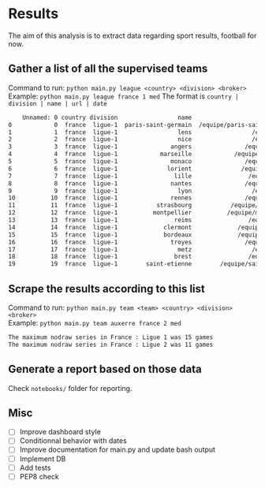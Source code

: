 # Results

The aim of this analysis is to extract data regarding sport results, football for now.

## Gather a list of all the supervised teams 
Command to run: `python main.py league <country> <division> <broker>`  
Example: `python main.py league france 1 med`
The format is `country | division | name | url | date`

```bash
    Unnamed: 0 country division                 name                               url        date
0            0  france  ligue-1  paris-saint-germain  /equipe/paris-saint-germain.html  2021-10-12
1            1  france  ligue-1                 lens                 /equipe/lens.html  2021-10-12
2            2  france  ligue-1                 nice                 /equipe/nice.html  2021-10-12
3            3  france  ligue-1               angers               /equipe/angers.html  2021-10-12
4            4  france  ligue-1            marseille            /equipe/marseille.html  2021-10-12
5            5  france  ligue-1               monaco               /equipe/monaco.html  2021-10-12
6            6  france  ligue-1              lorient              /equipe/lorient.html  2021-10-12
7            7  france  ligue-1                lille                /equipe/lille.html  2021-10-12
8            8  france  ligue-1               nantes               /equipe/nantes.html  2021-10-12
9            9  france  ligue-1                 lyon                 /equipe/lyon.html  2021-10-12
10          10  france  ligue-1               rennes               /equipe/rennes.html  2021-10-12
11          11  france  ligue-1           strasbourg           /equipe/strasbourg.html  2021-10-12
12          12  france  ligue-1          montpellier          /equipe/montpellier.html  2021-10-12
13          13  france  ligue-1                reims                /equipe/reims.html  2021-10-12
14          14  france  ligue-1             clermont             /equipe/clermont.html  2021-10-12
15          15  france  ligue-1             bordeaux             /equipe/bordeaux.html  2021-10-12
16          16  france  ligue-1               troyes               /equipe/troyes.html  2021-10-12
17          17  france  ligue-1                 metz                 /equipe/metz.html  2021-10-12
18          18  france  ligue-1                brest                /equipe/brest.html  2021-10-12
19          19  france  ligue-1        saint-etienne        /equipe/saint-etienne.html  2021-10-12
```

## Scrape the results according to this list
Command to run: `python main.py team <team> <country> <division> <broker>`  
Example: `python main.py team auxerre france 2 med`  

```bash
The maximum nodraw series in France : Ligue 1 was 15 games
The maximum nodraw series in France : Ligue 2 was 11 games
```

## Generate a report based on those data
Check `notebooks/` folder for reporting.

## Misc
- [ ] Improve dashboard style
- [ ] Conditionnal behavior with dates
- [ ] Improve documentation for main.py and update bash output
- [ ] Implement DB
- [ ] Add tests
- [ ] PEP8 check
